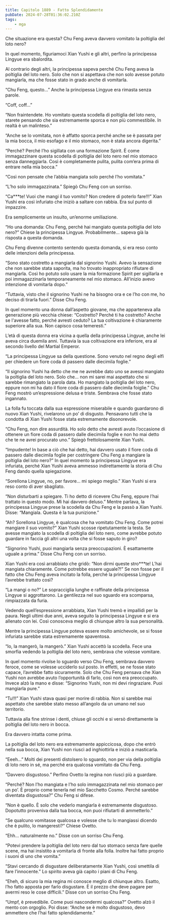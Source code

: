```yaml
---
title: Capitolo 1889 - Fatto Splendidamente
pubDate: 2024-07-28T01:36:02.210Z
tags:
    - mga
---
```


Che situazione era questa? Chu Feng aveva davvero vomitato la poltiglia del loto nero?

In quel momento, figuriamoci Xian Yushi e gli altri, perfino la principessa Lingyue era sbalordita.

Al contrario degli altri, la principessa sapeva perché Chu Feng aveva la poltiglia del loto nero. Solo che non si aspettava che non solo avesse potuto mangiarla, ma che fosse stato in grado anche di vomitarla.

“Chu Feng, questo…” Anche la principessa Lingyue era rimasta senza parole.

“Coff, coff…”

“Non fraintendete. Ho vomitato questa scodella di poltiglia del loto nero, starete pensando che sia estremamente sporca e non più commestibile. In realtà è un malinteso.”

“Anche se lo vomitata, non è affatto sporca perché anche se è passata per la mia bocca, il mio esofago e il mio stomaco, non è stata ancora digerita.”

“Perché? Perché l’ho sigillata con una formazione Spirit. È come immagazzinare questa scodella di poltiglia del loto nero nel mio stomaco senza danneggiarla. Così è completamente pulita, pulita com’era prima di entrare nella mia bocca.”

“Così non pensate che l’abbia mangiata solo perché l’ho vomitata.”

“L’ho solo immagazzinata.” Spiegò Chu Feng con un sorriso.

“Ca***te! Vuoi che mangi il tuo vomito? Non credere di poterlo fare!!!” Xian Yushi era così infuriato che iniziò a saltare con rabbia. Era sul punto di impazzire.

Era semplicemente un insulto, un’enorme umiliazione.

“Ho una domanda: Chu Feng, perché hai mangiato questa poltiglia del loto nero?” Chiese la principessa Lingyue. Probabilmente… sapeva già la risposta a questa domanda.

Chu Feng divenne contento sentendo questa domanda, si era reso conto delle intenzioni della principessa.

“Sono stato costretto a mangiarla dal signorino Yushi. Avevo la sensazione che non sarebbe stata saporita, ma ho trovato inappropriato rifiutare di mangiarla. Così ho potuto solo usare la mia formazione Spirit per sigillarla e poi immagazzinarla temporaneamente nel mio stomaco. All’inizio avevo intenzione di vomitarla dopo.”

“Tuttavia, visto che il signorino Yushi ne ha bisogno ora e ce l’ho con me, ho deciso di tirarla fuori.” Disse Chu Feng.

In quel momento una donna dall’aspetto giovane, ma che apparteneva alla generazione più vecchia chiese: “Costretto? Perché ti ha costretto? Anche se l'avesse fatto, perché avresti ceduto? La tua coltivazione è chiaramente superiore alla sua. Non capisco cosa temeresti.”

L’età di questa donna era vicina a quella della principessa Lingyue, anche lei aveva circa duemila anni. Tuttavia la sua coltivazione era inferiore, era al secondo livello del Martial Emperor.

“La principessa Lingyue sa della questione. Sono venuto nel regno degli elfi per chiedere un fiore coda di passero dalle diecimila foglie.”

“Il signorino Yushi ha detto che me ne avrebbe dato uno se avessi mangiato la poltiglia del loto nero. Solo che… non mi sarei mai aspettato che si sarebbe rimangiato la parola data. Ho mangiato la poltiglia del loto nero, eppure non mi ha dato il fiore coda di passero dalle diecimila foiglie.” Chu Feng mostrò un’espressione delusa e triste. Sembrava che fosse stato ingannato.

La folla fu toccata dalla sua espressione miserabile e quando guardarono di nuovo Xian Yushi, rivelarono un po’ di disgusto. Pensavano tutti che la condotta di Xian Yushi fosse stata estremamente disonorevole.

“Chu Feng, non dire assurdità. Ho solo detto che avresti avuto l’occasione di ottenere un fiore coda di passero dalle diecimila foglie e non ho mai detto che te ne avrei procurato uno.” Spiegò frettolosamente Xian Yushi.

“Impudente! In base a ciò che hai detto, hai davvero usato il fiore coda di passero dalle diecimila foglie per costringere Chu Feng a mangiare la poltiglia del loto nero?” In quel momento la principessa Lingyue era infuriata, perché Xian Yushi aveva ammesso indirettamente la storia di Chu Feng dando quella spiegazione.

“Sorellona Lingyue, no, per favore… mi spiego meglio.” Xian Yushi si era reso conto di aver sbagliato.

“Non disturbarti a spiegare. Ti ho detto di ricevere Chu Feng, eppure l’hai trattato in questo modo. Mi hai davvero deluso.” Mentre parlava, la principessa Lingyue prese la scodella da Chu Feng e la passò a Xian Yushi. Disse: “Mangiala. Questa è la tua punizione.”

“Ah? Sorellona Lingyue, è qualcosa che ha vomitato Chu Feng. Come potrei mangiare il suo vomito?” Xian Yushi scosse ripetutamente la testa. Se avesse mangiato la scodella di poltiglia del loto nero, come avrebbe potuto guardare in faccia gli altri una volta che si fosse saputo in giro?

“Signorino Yushi, puoi mangiarla senza preoccupazioni. È esattamente uguale a prima.” Disse Chu Feng con un sorriso.

Xian Yushi era così arrabbiato che gridò: “Non dirmi queste stro***te! L’hai mangiata chiaramente. Come potrebbe essere uguale?!” Se non fosse per il fatto che Chu Feng aveva incitato la folla, perché la principessa Lingyue l’avrebbe trattato così?

“La mangi o no?” Le sopracciglia lunghe e raffinate della principessa Lingyue si aggrottarono. La gentilezza nel suo sguardo era scomparsa, rimpiazzata da furia.

Vedendo quell’espressione arrabbiata, Xian Yushi tremò e impallidì per la paura. Negli ultimi due anni, aveva seguito la principessa Lingyue e si era allenato con lei. Così conosceva meglio di chiunque altro la sua personalità.

Mentre la principessa Lingyue poteva essere molto amichevole, se si fosse infuriata sarebbe stata estremamente spaventosa.

“Io, la mangerò, la mangerò.” Xian Yushi accettò la scodella. Fece una smorfia vedendo la poltiglia del loto nero, sembrava che volesse vomitare.

In quel momento rivolse lo sguardo verso Chu Feng, sembrava davvero feroce, come se volesse ucciderlo sul posto. In effetti, se ne fosse stato capace, l’avrebbe fatto sicuramente. Solo che Chu Feng pensava che Xian Yushi non avrebbe avuto l’opportunità di farlo, così non era preoccupato. Invece alzò la mano e disse: “Signorino Yushi, non mi devi ringraziare. Puoi mangiarla pure.”

“Tu!!!” Xian Yushi stava quasi per morire di rabbia. Non si sarebbe mai aspettato che sarebbe stato messo all’angolo da un umano nel suo territorio.

Tuttavia alla fine strinse i denti, chiuse gli occhi e si versò direttamente la poltiglia del loto nero in bocca.

Era davvero intatta come prima.

La poltiglia del loto nero era estremamente appiccicosa, dopo che entrò nella sua bocca, Xian Yushi non riuscì ad inghiottirla e iniziò a masticarla.

“Eeeh…” Molti dei presenti distolsero lo sguardo, non per via della poltiglia di loto nero in sé, ma perché era qualcosa vomitato da Chu Feng.

“Davvero disgustoso.” Perfino Ovetto la regina non riuscì più a guardare.

“Perché? Non l’ho mangiata e l’ho solo immagazzinata nel mio stomaco per un po’. È proprio come tenerla nel mio Sacchetto Cosmo. Perché sarebbe diventata disgustosa?” Chu Feng si difese.

“Non è quello. È solo che vederlo mangiarla è estremamente disgustoso. Dopotutto proveniva dalla tua bocca, non puoi rifiutarti di ammetterlo.”

“Se qualcuno vomitasse qualcosa e volesse che tu lo mangiassi dicendo che è pulito, lo mangeresti?” Chiese Ovetto.

“Ehh… naturalmente no.” Disse con un sorriso Chu Feng.

“Potevi prendere la poltiglia del loto nero dal tuo stomaco senza fare quelle scene, ma hai insistito a vomitarla di fronte alla folla. Inoltre hai fatto proprio i suoni di uno che vomita.”

“Stavi cercando di disgustare deliberatamente Xian Yushi, così smettila di fare l’innocente.” Lo spirito aveva già capito i piani di Chu Feng.

“Eheh, di sicuro la mia regina mi conosce meglio di chiunque altro. Esatto, l’ho fatto apposta per farlo disgustare. È il prezzo che deve pagare per avermi reso le cose difficili.” Disse con un sorriso Chu Feng.

“Umpf, è prevedibile. Come puoi nascondermi qualcosa?” Ovetto alzò il mento con orgoglio. Poi disse: “Anche se è molto disgustoso, devo ammettere che l’hai fatto splendidamente.”



